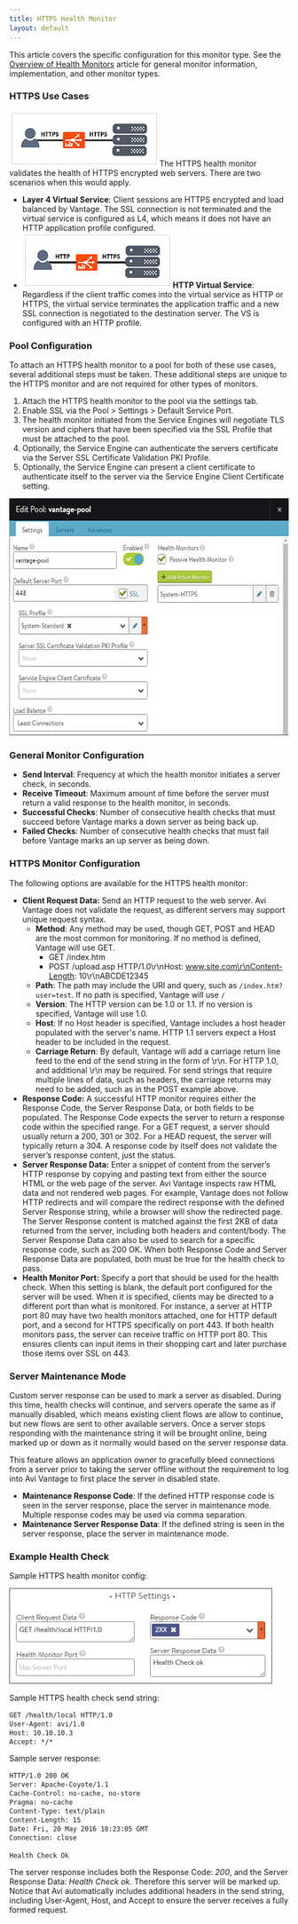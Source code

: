 ```yaml
---
title: HTTPS Health Monitor
layout: default
---
```

This article covers the specific configuration for this monitor type.  See the <a href="/docs/latest/overview-of-health-monitors">Overview of Health Monitors</a> article for general monitor information, implementation, and other monitor types.

### HTTPS Use Cases

<a href="img/HTTPS2HTTPS.png"><img class="size-medium wp-image-8998 alignright" src="img/HTTPS2HTTPS.png" alt="HTTPS2HTTPS" width="271" height="100"></a>The HTTPS health monitor validates the health of HTTPS encrypted web servers. There are two scenarios when this would apply.

* **Layer 4 Virtual Service**:  Client sessions are HTTPS encrypted and load balanced by Vantage.  The SSL connection is not terminated and the virtual service is configured as L4, which means it does not have an HTTP application profile configured.
* **<a href="img/HTTP2HTTPS.png"><img class="size-full wp-image-8996 alignright" src="img/HTTP2HTTPS.png" alt="HTTP2HTTPS" width="271" height="100"></a>HTTP Virtual Service**:  Regardless if the client traffic comes into the virtual service as HTTP or HTTPS, the virtual service terminates the application traffic and a new SSL connection is negotiated to the destination server.  The VS is configured with an HTTP profile. 

### Pool Configuration

To attach an HTTPS health monitor to a pool for both of these use cases, several additional steps must be taken.  These additional steps are unique to the HTTPS monitor and are not required for other types of monitors.
<ol> 
 <li>Attach the HTTPS health monitor to the pool via the settings tab.</li> 
 <li>Enable SSL via the Pool &gt; Settings &gt; Default Service Port.</li> 
 <li>The health monitor initiated from the Service Engines will negotiate TLS version and ciphers that have been specified via the SSL Profile that must be attached to the pool.</li> 
 <li>Optionally, the Service Engine can authenticate the servers certificate via the Server SSL Certificate Validation PKI Profile.</li> 
 <li>Optionally, the Service Engine can present a client certificate to authenticate itself to the server via the Service Engine Client Certificate setting.</li> 
</ol> 

<a href="img/HTTPS-pool.png"><img class="alignnone size-full wp-image-9022" src="img/HTTPS-pool.png" alt="HTTPS pool" width="600" height="427"></a>

### General Monitor Configuration

* **Send Interval**:  Frequency at which the health monitor initiates a server check, in seconds.
* **Receive Timeout**:  Maximum amount of time before the server must return a valid response to the health monitor, in seconds.
* **Successful Checks**:  Number of consecutive health checks that must succeed before Vantage marks a down server as being back up.
* **Failed Checks**:  Number of consecutive health checks that must fail before Vantage marks an up server as being down. 

### HTTPS Monitor Configuration

The following options are available for the HTTPS health monitor:

* **Client Request Data:**  Send an HTTP request to the web server. Avi Vantage does not validate the request, as different servers may support unique request syntax.  
    * **Method**:  Any method may be used, though GET, POST and HEAD are the most common for monitoring. If no method is defined, Vantage will use GET.  
        * GET /index.htm
        * POST /upload.asp HTTP/1.0\r\nHost: www.site.com\r\nContent-Length: 10\r\nABCDE12345
    * **Path**:  The path may include the URI and query, such as <code>/index.htm?user=test</code>. If no path is specified, Vantage will use <code>/</code>
    * **Version**:  The HTTP version can be 1.0 or 1.1. If no version is specified, Vantage will use 1.0.
    * **Host**:  If no Host header is specified, Vantage includes a host header populated with the server's name.  HTTP 1.1 servers expect a Host header to be included in the request.
    * **Carriage Return**:  By default, Vantage will add a carriage return line feed to the end of the send string in the form of \r\n.  For HTTP 1.0, and additional \r\n may be required.  For send strings that require multiple lines of data, such as headers, the carriage returns may need to be added, such as in the POST example above.
* **Response Code:**  A successful HTTP monitor requires either the Response Code, the Server Response Data, or both fields to be populated. The Response Code expects the server to return a response code within the specified range. For a GET request, a server should usually return a 200, 301 or 302. For a HEAD request, the server will typically return a 304. A response code by itself does not validate the server’s response content, just the status.
* **Server Response Data:**  Enter a snippet of content from the server’s HTTP response by copying and pasting text from either the source HTML or the web page of the server. Avi Vantage inspects raw HTML data and not rendered web pages. For example, Vantage does not follow HTTP redirects and will compare the redirect response with the defined Server Response string, while a browser will show the redirected page. The Server Response content is matched against the first 2KB of data returned from the server, including both headers and content/body. The Server Response Data can also be used to search for a specific response code, such as 200 OK. When both Response Code and Server Response Data are populated, both must be true for the health check to pass.
* **Health Monitor Port:**  Specify a port that should be used for the health check. When this setting is blank, the default port configured for the server will be used. When it is specified, clients may be directed to a different port than what is monitored. For instance, a server at HTTP port 80 may have two health monitors attached, one for HTTP default port, and a second for HTTPS specifically on port 443. If both health monitors pass, the server can receive traffic on HTTP port 80. This ensures clients can input items in their shopping cart and later purchase those items over SSL on 443. 

### Server Maintenance Mode

Custom server response can be used to mark a server as disabled.  During this time, health checks will continue, and servers operate the same as if manually disabled, which means existing client flows are allow to continue, but new flows are sent to other available servers.  Once a server stops responding with the maintenance string it will be brought online, being marked up or down as it normally would based on the server response data.

This feature allows an application owner to gracefully bleed connections from a server prior to taking the server offline without the requirement to log into Avi Vantage to first place the server in disabled state.

* **Maintenance Response Code**:  If the defined HTTP response code is seen in the server response, place the server in maintenance mode. Multiple response codes may be used via comma separation.
* **Maintenance Server Response Data**:  If the defined string is seen in the server response, place the server in maintenance mode. 

### Example Health Check

Sample HTTPS health monitor config:

<a href="img/HTTPmonitor.png"><img class="size-full wp-image-9194 alignnone" src="img/HTTPmonitor.png" alt="HTTPmonitor" width="474" height="172"></a>

Sample HTTPS health check send string:

<pre><code class="language-lua">GET /health/local HTTP/1.0
User-Agent: avi/1.0
Host: 10.10.10.3
Accept: */*</code></pre>  

Sample server response:

<pre><code class="language-lua">HTTP/1.0 200 OK
Server: Apache-Coyote/1.1
Cache-Control: no-cache, no-store
Pragma: no-cache
Content-Type: text/plain
Content-Length: 15
Date: Fri, 20 May 2016 18:23:05 GMT
Connection: close

Health Check Ok</code></pre>  

The server response includes both the Response Code: *200*, and the Server Response Data: *Health Check ok*. Therefore this server will be marked up.
Notice that Avi automatically includes additional headers in the send string, including User-Agent, Host, and Accept to ensure the server receives a fully formed request.

